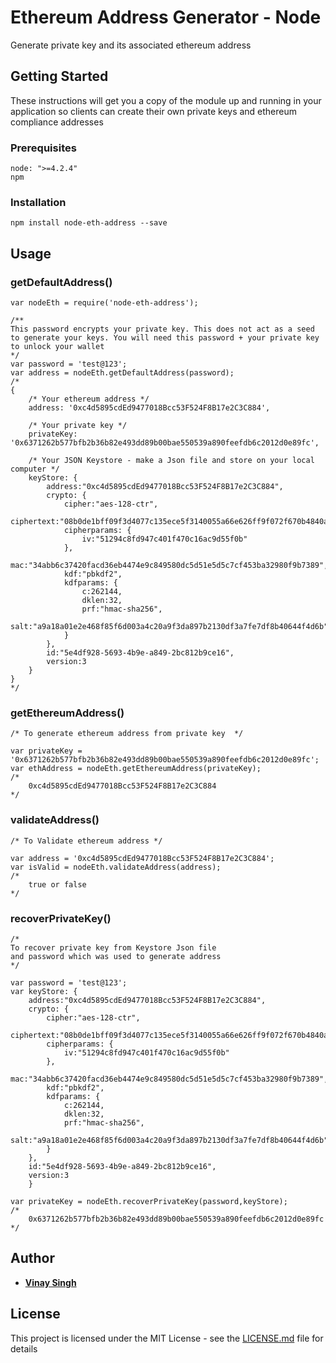 # Ethereum Address Generator - Node

Generate private key and its associated ethereum address

## Getting Started

These instructions will get you a copy of the module up and running in your application so clients can create their own private keys and ethereum compliance addresses

### Prerequisites

```
node: ">=4.2.4"
npm
```

### Installation

```
npm install node-eth-address --save
```

## Usage

### getDefaultAddress()

```
var nodeEth = require('node-eth-address');

/** 
This password encrypts your private key. This does not act as a seed 
to generate your keys. You will need this password + your private key
to unlock your wallet
*/
var password = 'test@123'; 
var address = nodeEth.getDefaultAddress(password);
/*
{ 
	/* Your ethereum address */
	address: '0xc4d5895cdEd9477018Bcc53F524F8B17e2C3C884',

	/* Your private key */
	privateKey: '0x6371262b577bfb2b36b82e493dd89b00bae550539a890feefdb6c2012d0e89fc',

	/* Your JSON Keystore - make a Json file and store on your local computer */
	keyStore: { 
		address:"0xc4d5895cdEd9477018Bcc53F524F8B17e2C3C884",
		crypto: {
			cipher:"aes-128-ctr",
			ciphertext:"08b0de1bff09f3d4077c135ece5f3140055a66e626ff9f072f670b4840a4645a",
			cipherparams: {
				iv:"51294c8fd947c401f470c16ac9d55f0b"
			},
			mac:"34abb6c37420facd36eb4474e9c849580dc5d51e5d5c7cf453ba32980f9b7389",
			kdf:"pbkdf2",
			kdfparams: {
				c:262144,
				dklen:32,
				prf:"hmac-sha256",
				salt:"a9a18a01e2e468f85f6d003a4c20a9f3da897b2130df3a7fe7df8b40644f4d6b"
			}
		},
		id:"5e4df928-5693-4b9e-a849-2bc812b9ce16",
		version:3
 	} 
}
*/

```

### getEthereumAddress()

```
/* To generate ethereum address from private key  */

var privateKey = '0x6371262b577bfb2b36b82e493dd89b00bae550539a890feefdb6c2012d0e89fc'; 
var ethAddress = nodeEth.getEthereumAddress(privateKey);
/*
	0xc4d5895cdEd9477018Bcc53F524F8B17e2C3C884
*/

```

### validateAddress()

```
/* To Validate ethereum address */

var address = '0xc4d5895cdEd9477018Bcc53F524F8B17e2C3C884'; 
var isValid = nodeEth.validateAddress(address);
/*
	true or false
*/

```


### recoverPrivateKey()

```
/* 
To recover private key from Keystore Json file 
and password which was used to generate address 
*/

var password = 'test@123';
var keyStore: { 
	address:"0xc4d5895cdEd9477018Bcc53F524F8B17e2C3C884",
	crypto: {
		cipher:"aes-128-ctr",
		ciphertext:"08b0de1bff09f3d4077c135ece5f3140055a66e626ff9f072f670b4840a4645a",
		cipherparams: {
			iv:"51294c8fd947c401f470c16ac9d55f0b"
		},
		mac:"34abb6c37420facd36eb4474e9c849580dc5d51e5d5c7cf453ba32980f9b7389",
		kdf:"pbkdf2",
		kdfparams: {
			c:262144,
			dklen:32,
			prf:"hmac-sha256",
			salt:"a9a18a01e2e468f85f6d003a4c20a9f3da897b2130df3a7fe7df8b40644f4d6b"
		}
	},
	id:"5e4df928-5693-4b9e-a849-2bc812b9ce16",
	version:3
	} 

var privateKey = nodeEth.recoverPrivateKey(password,keyStore);
/*
	0x6371262b577bfb2b36b82e493dd89b00bae550539a890feefdb6c2012d0e89fc
*/

```

## Author

* **[Vinay Singh](https://github.com/rkgitvinay)**

## License

This project is licensed under the MIT License - see the [LICENSE.md](LICENSE.md) file for details
